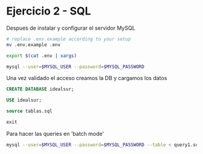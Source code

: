 # Ejercicio 2 - SQL

Despues de instalar y configurar el servidor MySQL

```bash
# replace .env.example according to your setup
mv .env.example .env

export $(cat .env | xargs)

mysql --user=$MYSQL_USER --password=$MYSQL_PASSWORD
```

Una vez validado el acceso creamos la DB y cargamos los datos

```sql
CREATE DATABASE idealsur;

USE idealsur;

source tablas.sql

exit
```

Para hacer las queries en 'batch mode'

```bash
mysql --user=$MYSQL_USER --password=$MYSQL_PASSWORD --table < query1.sql 2> /dev/null
```
